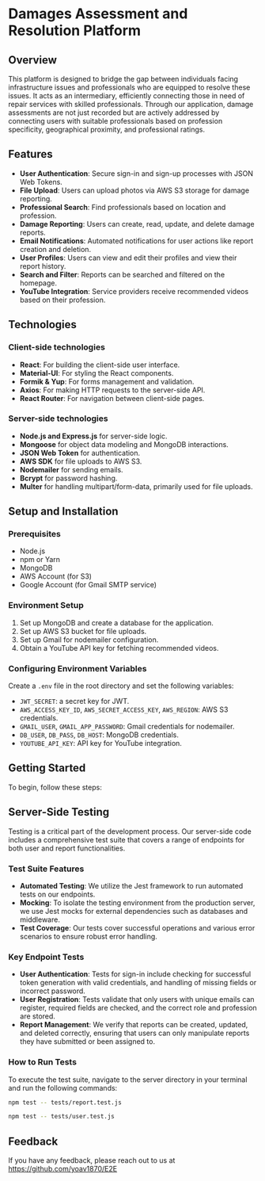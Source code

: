 # Damages Assessment and Resolution Platform

## Overview

This platform is designed to bridge the gap between individuals facing infrastructure issues and professionals who are equipped to resolve these issues. It acts as an intermediary, efficiently connecting those in need of repair services with skilled professionals. Through our application, damage assessments are not just recorded but are actively addressed by connecting users with suitable professionals based on profession specificity, geographical proximity, and professional ratings.

## Features

- **User Authentication**: Secure sign-in and sign-up processes with JSON Web Tokens.
- **File Upload**: Users can upload photos via AWS S3 storage for damage reporting.
- **Professional Search**: Find professionals based on location and profession.
- **Damage Reporting**: Users can create, read, update, and delete damage reports.
- **Email Notifications**: Automated notifications for user actions like report creation and deletion.
- **User Profiles**: Users can view and edit their profiles and view their report history.
- **Search and Filter**: Reports can be searched and filtered on the homepage.
- **YouTube Integration**: Service providers receive recommended videos based on their profession.

## Technologies

### Client-side technologies
- **React**: For building the client-side user interface.
- **Material-UI**: For styling the React components.
- **Formik & Yup**: For forms management and validation.
- **Axios**: For making HTTP requests to the server-side API.
- **React Router**: For navigation between client-side pages.
### Server-side technologies
- **Node.js and Express.js** for server-side logic.
- **Mongoose** for object data modeling and MongoDB interactions.
- **JSON Web Token** for authentication.
- **AWS SDK** for file uploads to AWS S3.
- **Nodemailer** for sending emails.
- **Bcrypt** for password hashing.
- **Multer** for handling multipart/form-data, primarily used for file uploads.

## Setup and Installation

### Prerequisites

- Node.js
- npm or Yarn
- MongoDB
- AWS Account (for S3)
- Google Account (for Gmail SMTP service)

### Environment Setup

1. Set up MongoDB and create a database for the application.
2. Set up AWS S3 bucket for file uploads.
3. Set up Gmail for nodemailer configuration.
4. Obtain a YouTube API key for fetching recommended videos.

### Configuring Environment Variables

Create a `.env` file in the root directory and set the following variables:

- `JWT_SECRET`: a secret key for JWT.
- `AWS_ACCESS_KEY_ID`, `AWS_SECRET_ACCESS_KEY`, `AWS_REGION`: AWS S3 credentials.
- `GMAIL_USER`, `GMAIL_APP_PASSWORD`: Gmail credentials for nodemailer.
- `DB_USER`, `DB_PASS`, `DB_HOST`: MongoDB credentials.
- `YOUTUBE_API_KEY`: API key for YouTube integration.

## Getting Started

To begin, follow these steps:




## Server-Side Testing

Testing is a critical part of the development process. Our server-side code includes a comprehensive test suite that covers a range of endpoints for both user and report functionalities.

### Test Suite Features

- **Automated Testing**: We utilize the Jest framework to run automated tests on our endpoints.
- **Mocking**: To isolate the testing environment from the production server, we use Jest mocks for external dependencies such as databases and middleware.
- **Test Coverage**: Our tests cover successful operations and various error scenarios to ensure robust error handling.

### Key Endpoint Tests

- **User Authentication**: Tests for sign-in include checking for successful token generation with valid credentials, and handling of missing fields or incorrect password.
- **User Registration**: Tests validate that only users with unique emails can register, required fields are checked, and the correct role and profession are stored.
- **Report Management**: We verify that reports can be created, updated, and deleted correctly, ensuring that users can only manipulate reports they have submitted or been assigned to.

### How to Run Tests

To execute the test suite, navigate to the server directory in your terminal and run the following commands:

```bash
npm test -- tests/report.test.js
```

```bash
npm test -- tests/user.test.js
```


## Feedback

If you have any feedback, please reach out to us at https://github.com/yoav1870/E2E

